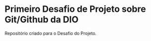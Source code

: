 # Primeiro Desafio de Projeto sobre Git/Github da DIO
Repositório criado para o Desafio do Projeto.

